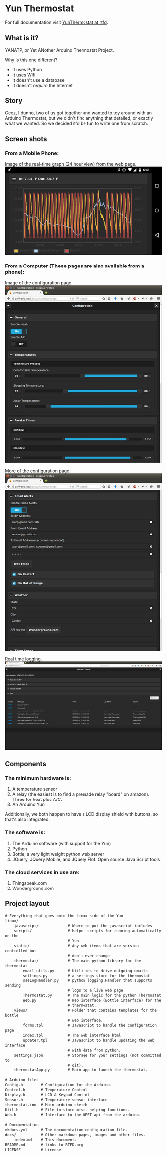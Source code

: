 # Yun Thermostat

For full documentation visit [YunThermostat at rtfd](http://YunThermostat.rtfd.org).

## What is it?

YANATP, or Yet ANother Arduino Thermostat Project.

Why is this one different?

 * It uses Python
 * It uses Wifi
 * It doesn't use a database
 * It doesn't _require_ the Internet

## Story

Geez, I dunno, two of us got together and wanted to toy around with an Arduino
Thermostat, but we didn't find anything that detailed, or exactly what we
wanted. So we decided it'd be fun to write one from scratch.

## Screen shots

### From a Mobile Phone:

Image of the real-time graph (24 hour view) from the web page. 
![Real Time Graph](img/rtg_mobile.jpg)

### From a Computer (These pages are also available from a phone):

Image of the configuration page.
![Config Page LT](img/config_lt.jpg)

More of the configuration page.
![Config Page LT](img/config2_lt.jpg)

Real time logging.
![Logs on LT](img/log_lt.jpg)

## Components

### The minimum hardware is:
1. A temperature sensor
1. A relay (the easiest is to find a premade relay "board" on amazon). Three for heat plus A/C.
1. An Arduino Yun

Additionally, we both happen to have a LCD display shield with buttons, so
that's also integrated.

### The software is:
1. The Arduino software (with support for the Yun)
1. Python
1. Bottle, a very light weight python web server
1. JQuery, JQuery Mobile, and JQuery Flot. Open source Java Script tools

### The cloud services in use are:
1. Thingspeak.com
1. Wunderground.com

## Project layout

    # Everything that goes onto the Linux side of the Yun
    linux/                      
        javascript/             # Where to put the javascript includes
        scripts/                # helper scripts for running automatically on the
                                # Yun
        static/                 # Any web items that are version controlled but
                                # don't ever change
        thermostat/             # The main python library for the thermostat
            email_utils.py      # Utilities to drive outgoing emails
            settings.py         # a settings store for the thermostat
            sseLogHandler.py    # python logging.Handler that supports sending
                                # logs to a live web page
            Thermostat.py       # The main logic for the python Thermostat
            Web.py              # Web interface (Bottle interface) for the
                                # thermostat.
        views/                  # Folder that contains templates for the bottle
                                # web interface.
            forms.tpl           # Javascript to handle the configuration page
            index.tpl           # The web interface html
            updater.tpl         # Javascript to handle updating the web interface
                                # with data from python.
        settings.json           # Storage for your settings (not committed to
                                # git).
        thermostatApp.py        # Main app to launch the thermostat.

    # Arduino files    
    Config.h        # Configuration for the Arduino.
    Control.h       # Temperature Control
    Display.h       # LCD & Keypad Control
    Sensor.h        # Temperature sensor interface
    thermostat.ino  # Main arduino sketch
    Util.h          # File to store misc. helping functions.
    Web.h           # Interface to the REST api from the arduino.

    # Documentation    
    mkdocs.yml      # The documentation configuration file.
    docs/           # Other markdown pages, images and other files.
        index.md    # This document.
    README.md       # links to RTFD.org
    LICENSE         # License
